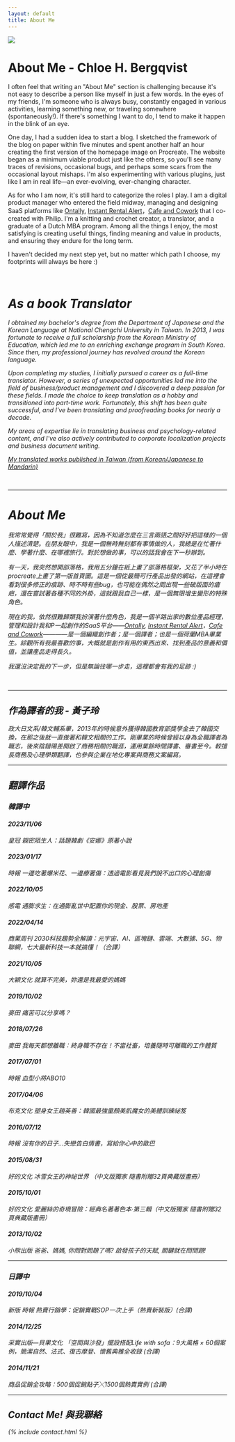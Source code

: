 ```yaml
---
layout: default
title: About Me
---
```



<img class="about" src="/assets/img/Me.jpg" />

# About Me - Chloe H. Bergqvist

I often feel that writing an "About Me" section is challenging because it's not easy to describe a person like myself in just a few words. In the eyes of my friends, I'm someone who is always busy, constantly engaged in various activities, learning something new, or traveling somewhere  (spontaneously!). If there's something I want to do, I tend to make it happen in the blink of an eye.

One day, I had a sudden idea to start a blog. I sketched the framework of the blog on paper within five minutes and spent another half an hour creating the first version of the homepage image on Procreate. The website began as a minimum viable product just like the others, so you'll see many traces of revisions, occasional bugs, and perhaps some scars from the occasional layout mishaps. I'm also experimenting with various plugins, just like I am in real life—an ever-evolving, ever-changing character.

As for who I am now, it's still hard to categorize the roles I play. I am a digital product manager who entered the field midway, managing and designing SaaS platforms like [Ontally](https://ontally.com/), [Instant Rental Alert](https://instantrentalalerts.nl/)，[Cafe and Cowork](https://cafeandcowork.com/) that I co-created with Philip. I'm a knitting and crochet creator, a translator, and a graduate of a Dutch MBA program. Among all the things I enjoy, the most satisfying is creating useful things, finding meaning and value in products, and ensuring they endure for the long term.

I haven't decided my next step yet, but no matter which path I choose, my footprints will always be here :)

<a href="https://www.linkedin.com/in/chloe-huang900/" target="_blank">
  <i class="fa fa-linkedin-square" />
</a>

<br/>

# As a book Translator

I obtained my bachelor's degree from the Department of Japanese and the Korean Language at National Chengchi University in Taiwan. In 2013, I was fortunate to receive a full scholarship from the Korean Ministry of Education, which led me to an enriching exchange program in South Korea. Since then, my professional journey has revolved around the Korean language.

Upon completing my studies, I initially pursued a career as a full-time translator. However, a series of unexpected opportunities led me into the field of business/product management and I discovered a deep passion for these fields. I made the choice to keep translation as a hobby and transitioned into part-time work. Fortunately, this shift has been quite successful, and I've been translating and proofreading books for nearly a decade.

My areas of expertise lie in translating business and psychology-related content, and I've also actively contributed to corporate localization projects and business document writing.

[My translated works published in Taiwan (from Korean/Japanese to Mandarin)](#翻譯作品)

<br/>

---

# About Me

我常常覺得「關於我」很難寫，因為不知道怎麼在三言兩語之間好好把這樣的一個人描述清楚。在朋友眼中，我是一個無時無刻都有事情做的人，我總是在忙著什麼、學著什麼、在哪裡旅行。對於想做的事，可以的話我會在下一秒辦到。

有一天，我突然想開部落格，我用五分鐘在紙上畫了部落格框架，又花了半小時在procreate上畫了第一版首頁圖。這是一個從最簡可行產品出發的網站，在這裡會看到很多修正的痕跡、時不時有些bug，也可能在偶然之間出現一些破版面的瘡疤，還在嘗試著各種不同的外掛，這就跟我自己一樣，是一個無限增生變形的特殊角色。


現在的我，依然很難歸類我扮演著什麼角色，我是一個半路出家的數位產品經理，管理和設計我和P一起創作的SaaS平台——[Ontally](https://ontally.com/), [Instant Rental Alert](https://instantrentalalerts.nl/)，[Cafe and Cowork](https://cafeandcowork.com/)————是一個編織創作者；是一個譯者；也是一個荷蘭MBA畢業生。綜觀所有我最喜歡的事，大概就是創作有用的東西出來、找到產品的意義和價值，並讓產品走得長久。

我還沒決定我的下一步，但是無論往哪一步走，這裡都會有我的足跡 :)



<a href="https://www.linkedin.com/in/chloe-huang900/" target="_blank">
  <i class="fa fa-linkedin-square" />
</a>

<br/>


---

## 作為譯者的我 - 黃子玲

政大日文系/韓文輔系畢，2013年的時候意外獲得韓國教育部獎學金去了韓國交換，在那之後就一直做著和韓文相關的工作。剛畢業的時候曾經以身為全職譯者為職志，後來陰錯陽差開啟了商務相關的職涯，運用業餘時間譯書、審書至今。較擅長商務及心理學類翻譯，也參與企業在地化專案與商務文案編寫。


---

## 翻譯作品

### 韓譯中

#### 2023/11/06
皇冠 親密陌生人：話題韓劇《安娜》原著小說

#### 2023/01/17
時報 一邊吃著爆米花、一邊療著傷：透過電影看見我們說不出口的心理創傷

#### 2022/10/05
感電 通膨求生：在通膨亂世中配置你的現金、股票、房地產

#### 2022/04/14
商業周刊 2030科技趨勢全解讀：元宇宙、AI、區塊鏈、雲端、大數據、5G、物聯網，七大最新科技一本就搞懂！（合譯）

#### 2021/10/05
大穎文化 就算不完美，妳還是我最愛的媽媽

#### 2019/10/02 
麥田 痛苦可以分享嗎？

#### 2018/07/26 
麥田 我每天都想離職：終身職不存在！不當社畜，培養隨時可離職的工作體質

#### 2017/07/01 
時報 血型小將ABO10

#### 2017/04/06 
布克文化 塑身女王趙英善：韓國最強童顏美肌魔女的美體訓練祕笈

#### 2016/07/12 
時報 沒有你的日子…失戀告白情書，寫給你心中的歐巴

#### 2015/08/31 
好的文化 冰雪女王的神祕世界 （中文版獨家 隨書附贈32頁典藏版畫冊）

#### 2015/10/01 
好的文化 愛麗絲的奇境冒險：經典名著著色本‧第三輯（中文版獨家 隨書附贈32頁典藏版畫冊）

#### 2013/10/02 
小熊出版 爸爸、媽媽, 你問對問題了嗎? 啟發孩子的天賦, 關鍵就在問問題!


---

### 日譯中

#### 2019/10/04 
新版 時報 熱賣行銷學：促銷實戰SOP一次上手（熱賣新裝版）(合譯)

#### 2014/12/25 
采實出版—貝果文化 「空間與沙發」擺設搭配Life with sofa：9大風格 × 60個案例，簡潔自然、法式、復古摩登、懷舊典雅全收錄 (合譯)

#### 2014/11/21 
商品促銷全攻略：500個促銷點子╳1500個熱賣實例 (合譯)

---

## Contact Me! 與我聯絡

{% include contact.html %}
